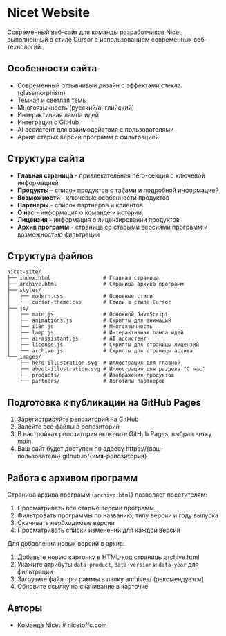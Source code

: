 # Nicet Website

Современный веб-сайт для команды разработчиков Nicet, выполненный в стиле Cursor с использованием современных веб-технологий.

## Особенности сайта

- Современный отзывчивый дизайн с эффектами стекла (glassmorphism)
- Темная и светлая темы
- Многоязычность (русский/английский)
- Интерактивная лампа идей
- Интеграция с GitHub
- AI ассистент для взаимодействия с пользователями
- Архив старых версий программ с фильтрацией

## Структура сайта

- **Главная страница** - привлекательная hero-секция с ключевой информацией
- **Продукты** - список продуктов с табами и подробной информацией
- **Возможности** - ключевые особенности продуктов
- **Партнеры** - список партнеров и клиентов
- **О нас** - информация о команде и истории
- **Лицензия** - информация о лицензировании продуктов
- **Архив программ** - страница со старыми версиями программ и возможностью фильтрации

## Структура файлов

```
Nicet-site/
├── index.html                 # Главная страница
├── archive.html               # Страница архива программ
├── styles/
│   ├── modern.css             # Основные стили
│   └── cursor-theme.css       # Стили в стиле Cursor
├── js/
│   ├── main.js                # Основной JavaScript
│   ├── animations.js          # Скрипты для анимаций
│   ├── i18n.js                # Многоязычность
│   ├── lamp.js                # Интерактивная лампа идей
│   ├── ai-assistant.js        # AI ассистент
│   ├── license.js             # Скрипты для страницы лицензий
│   └── archive.js             # Скрипты для страницы архива
└── images/
    ├── hero-illustration.svg  # Иллюстрация для главной
    ├── about-illustration.svg # Иллюстрация для раздела "О нас"
    ├── products/              # Изображения продуктов
    └── partners/              # Логотипы партнеров
```

## Подготовка к публикации на GitHub Pages

1. Зарегистрируйте репозиторий на GitHub
2. Залейте все файлы в репозиторий
3. В настройках репозитория включите GitHub Pages, выбрав ветку main
4. Ваш сайт будет доступен по адресу https://{ваш-пользователь}.github.io/{имя-репозитория}

## Работа с архивом программ

Страница архива программ (`archive.html`) позволяет посетителям:

1. Просматривать все старые версии программ
2. Фильтровать программы по названию, типу версии и году выпуска
3. Скачивать необходимые версии
4. Просматривать списки изменений для каждой версии

Для добавления новых версий в архив:

1. Добавьте новую карточку в HTML-код страницы archive.html
2. Укажите атрибуты `data-product`, `data-version` и `data-year` для фильтрации
3. Загрузите файл программы в папку archives/ (рекомендуется)
4. Обновите ссылку на скачивание в карточке

## Авторы
- Команда Nicet #   n i c e t o f f c . c o m  
 